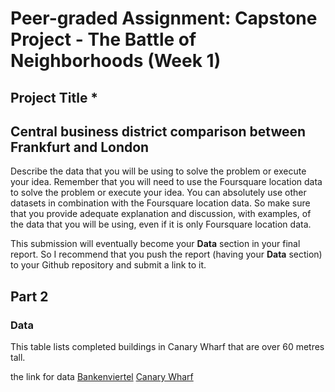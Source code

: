 # Peer-graded Assignment: Capstone Project - The Battle of Neighborhoods (Week 1)

## Project Title *
## Central business district comparison between Frankfurt and London

Describe the data that you will be using to solve the problem or execute your idea. Remember that you will need to use the 
Foursquare location data to solve the problem or execute your idea. You can absolutely use other datasets in combination with 
the Foursquare location data. So make sure that you provide adequate explanation and discussion, with examples, of the data that you will be using, even if it is only Foursquare location data.

This submission will eventually become your __Data__ section in your final report. So I recommend that you push the report (having 
your __Data__ section) to your Github repository and submit a link to it.

## Part 2

### Data

This table lists completed buildings in Canary Wharf that are over 60 metres tall. 

the link for data 
[Bankenviertel](https://en.wikipedia.org/wiki/Bankenviertel) 
[Canary Wharf](https://en.wikipedia.org/wiki/Canary_Wharf)
